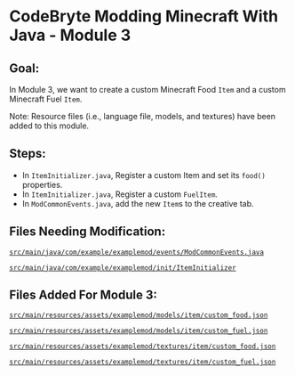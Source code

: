 # CodeBryte Modding Minecraft With Java - Module 3

## Goal:
In Module 3, we want to create a custom Minecraft Food `Item` and a custom Minecraft Fuel `Item`.

Note: Resource files (i.e., language file, models, and textures) have been added to this module.

## Steps:
* In `ItemInitializer.java`, Register a custom Item and set its `food()` properties.
* In `ItemInitializer.java`, Register a custom `FuelItem`.
* In `ModCommonEvents.java`, add the new `Item`s to the creative tab.

## Files Needing Modification:

[`src/main/java/com/example/examplemod/events/ModCommonEvents.java`](https://github.com/codebryte/codeBryteMod01/blob/MODULE_03_END/src/main/java/com/example/examplemod/events/ModCommonEvents.java)

[`src/main/java/com/example/examplemod/init/ItemInitializer`](https://github.com/codebryte/codeBryteMod01/blob/MODULE_03_END/src/main/java/com/example/examplemod/init/ItemInitializer.java)

## Files Added For Module 3:

[`src/main/resources/assets/examplemod/models/item/custom_food.json`](https://github.com/codebryte/codeBryteMod01/blob/MODULE_03_END/src/main/resources/assets/examplemod/models/item/custom_food.json)

[`src/main/resources/assets/examplemod/models/item/custom_fuel.json`](https://github.com/codebryte/codeBryteMod01/blob/MODULE_03_END/src/main/resources/assets/examplemod/models/item/custom_fuel.json)

[`src/main/resources/assets/examplemod/textures/item/custom_food.json`](https://github.com/codebryte/codeBryteMod01/blob/MODULE_03_END/src/main/resources/assets/examplemod/textures/item/custom_food.png)

[`src/main/resources/assets/examplemod/textures/item/custom_fuel.json`](https://github.com/codebryte/codeBryteMod01/blob/MODULE_03_END/src/main/resources/assets/examplemod/textures/item/custom_fuel.png)